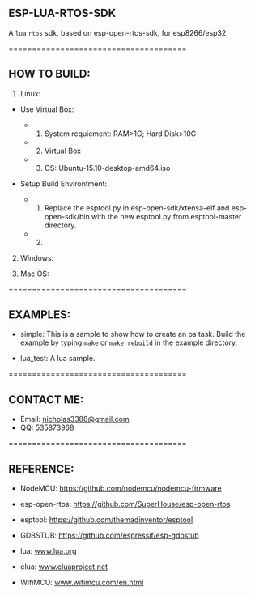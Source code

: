 ## ESP-LUA-RTOS-SDK

A `lua` `rtos` sdk, based on esp-open-rtos-sdk, for esp8266/esp32.


======================================
## HOW TO BUILD:

1. Linux:

* Use Virtual Box:
  - 1. System requiement: RAM>1G; Hard Disk>10G
  - 2. Virtual Box
  - 3. OS: Ubuntu-15.10-desktop-amd64.iso

* Setup Build Environtment:
  - 1. Replace the esptool.py in esp-open-sdk/xtensa-elf and esp-open-sdk/bin with the new esptool.py from esptool-master directory.
  - 2. 

2. Windows:

3. Mac OS:

======================================
## EXAMPLES:

* simple: This is a sample to show how to create an os task. Build the example by typing `make` or `make rebuild` in the example directory.

* lua_test: A lua sample. 

======================================
## CONTACT ME: 
  - Email: nicholas3388@gmail.com
  - QQ: 535873968

======================================
## REFERENCE:

* NodeMCU: https://github.com/nodemcu/nodemcu-firmware

* esp-open-rtos: https://github.com/SuperHouse/esp-open-rtos

* esptool: https://github.com/themadinventor/esptool

* GDBSTUB: https://github.com/espressif/esp-gdbstub

* lua: www.lua.org

* elua: www.eluaproject.net

* WifiMCU: www.wifimcu.com/en.html
